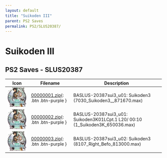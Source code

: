 ```yaml
---
layout: default
title: "Suikoden III"
parent: PS2 Saves
permalink: PS2/SLUS20387/
---
```

# Suikoden III

## PS2 Saves - SLUS20387

| Icon | Filename | Description |
|------|----------|-------------|
| ![Suikoden III](icon0.png) | [00000001.zip](00000001.zip){: .btn .btn-purple } | BASLUS-20387sui3_u01: Suikoden3 (7030_Suikoden3__871670.max) |
| ![Suikoden III](icon0.png) | [00000002.zip](00000002.zip){: .btn .btn-purple } | BASLUS-20387sui3_u01: Suikoden3K01LCpt.1 L20/ 00:10 (1_Suikoden3K_650036.max) |
| ![Suikoden III](icon0.png) | [00000003.zip](00000003.zip){: .btn .btn-purple } | BASLUS-20387sui3_u02: Suikoden3 (8107_Right_Befo_813000.max) |
